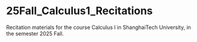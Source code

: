 # 25Fall_Calculus1_Recitations
Recitation materials for the course Calculus I in ShanghaiTech University, in the semester 2025 Fall.
